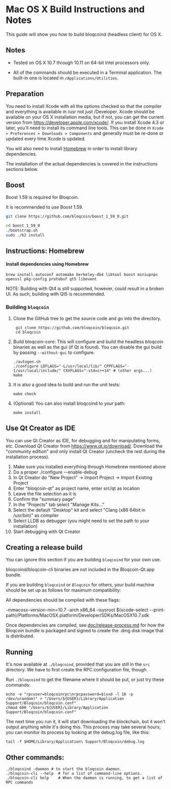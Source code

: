 Mac OS X Build Instructions and Notes
====================================
This guide will show you how to build bloqcoind (headless client) for OS X.

Notes
-----

* Tested on OS X 10.7 through 10.11 on 64-bit Intel processors only.

* All of the commands should be executed in a Terminal application. The
built-in one is located in `/Applications/Utilities`.

Preparation
-----------

You need to install Xcode with all the options checked so that the compiler
and everything is available in /usr not just /Developer. Xcode should be
available on your OS X installation media, but if not, you can get the
current version from https://developer.apple.com/xcode/. If you install
Xcode 4.3 or later, you'll need to install its command line tools. This can
be done in `Xcode > Preferences > Downloads > Components` and generally must
be re-done or updated every time Xcode is updated.

You will also need to install [Homebrew](http://brew.sh) in order to install library
dependencies.

The installation of the actual dependencies is covered in the instructions
sections below.

Boost
-----------
Boost 1.59 is required for Bloqcoin.


It is recommended to use Boost 1.59.

```bash
git clone https://github.com/bloqcoin/boost_1_59_0.git

cd boost_1_59_0
./bootstrap.sh
sudo ./b2 install
```

Instructions: Homebrew
----------------------

#### Install dependencies using Homebrew

    brew install autoconf automake berkeley-db4 libtool boost miniupnpc openssl pkg-config protobuf qt5 libevent

NOTE: Building with Qt4 is still supported, however, could result in a broken UI. As such, building with Qt5 is recommended.

### Building `bloqcoin`

1. Clone the GitHub tree to get the source code and go into the directory.

        git clone https://github.com/bloqcoin/bloqcoin.git
        cd bloqcoin

2.  Build bloqcoin-core:
    This will configure and build the headless bloqcoin binaries as well as the gui (if Qt is found).
    You can disable the gui build by passing `--without-gui` to configure.

        ./autogen.sh
        ./configure LDFLAGS="-L/usr/local/lib/" CPPFLAGS="-I/usr/local/include/" CXXFLAGS="-std=c++14" # (other args...)
        make

3.  It is also a good idea to build and run the unit tests:

        make check

4.  (Optional) You can also install bloqcoind to your path:

        make install

Use Qt Creator as IDE
------------------------
You can use Qt Creator as IDE, for debugging and for manipulating forms, etc.
Download Qt Creator from https://www.qt.io/download/. Download the "community edition" and only install Qt Creator (uncheck the rest during the installation process).

1. Make sure you installed everything through Homebrew mentioned above
2. Do a proper ./configure --enable-debug
3. In Qt Creator do "New Project" -> Import Project -> Import Existing Project
4. Enter "bloqcoin-qt" as project name, enter src/qt as location
5. Leave the file selection as it is
6. Confirm the "summary page"
7. In the "Projects" tab select "Manage Kits..."
8. Select the default "Desktop" kit and select "Clang (x86 64bit in /usr/bin)" as compiler
9. Select LLDB as debugger (you might need to set the path to your installation)
10. Start debugging with Qt Creator

Creating a release build
------------------------
You can ignore this section if you are building `bloqcoind` for your own use.

bloqcoind/bloqcoin-cli binaries are not included in the Bloqcoin-Qt.app bundle.

If you are building `bloqcoind` or `Bloqcoin` for others, your build machine should be set up
as follows for maximum compatibility:

All dependencies should be compiled with these flags:

 -mmacosx-version-min=10.7
 -arch x86_64
 -isysroot $(xcode-select --print-path)/Platforms/MacOSX.platform/Developer/SDKs/MacOSX10.7.sdk

Once dependencies are compiled, see [doc/release-process.md](release-process.md) for how the Bloqcoin
bundle is packaged and signed to create the .dmg disk image that is distributed.

Running
-------

It's now available at `./bloqcoind`, provided that you are still in the `src`
directory. We have to first create the RPC configuration file, though.

Run `./bloqcoind` to get the filename where it should be put, or just try these
commands:

    echo -e "rpcuser=bloqcoinrpc\nrpcpassword=$(xxd -l 16 -p /dev/urandom)" > "/Users/${USER}/Library/Application Support/Bloqcoin/bloqcoin.conf"
    chmod 600 "/Users/${USER}/Library/Application Support/Bloqcoin/bloqcoin.conf"

The next time you run it, it will start downloading the blockchain, but it won't
output anything while it's doing this. This process may take several hours;
you can monitor its process by looking at the debug.log file, like this:

    tail -f $HOME/Library/Application\ Support/Bloqcoin/debug.log

Other commands:
-------

    ./bloqcoind -daemon # to start the bloqcoin daemon.
    ./bloqcoin-cli --help  # for a list of command-line options.
    ./bloqcoin-cli help    # When the daemon is running, to get a list of RPC commands
